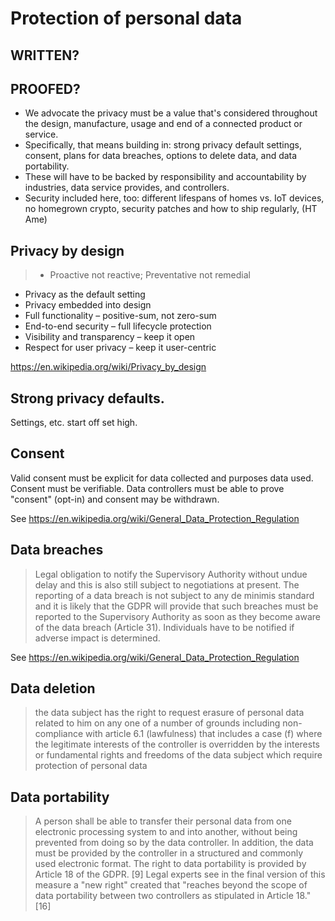 # Protection of personal data

## WRITTEN?
## PROOFED?

* We advocate the privacy must be a value that's considered throughout the design, manufacture, usage and end of a connected product or service. 
* Specifically, that means building in: strong privacy default settings, consent, plans for data breaches, options to delete data, and data portability.
* These will have to be backed by responsibility and accountability by industries, data service provides, and controllers. 
* Security included here, too: different lifespans of homes vs. IoT devices, no homegrown crypto, security patches and how to ship regularly, (HT Ame)

## Privacy by design

   > * Proactive not reactive; Preventative not remedial
* Privacy as the default setting
* Privacy embedded into design
* Full functionality – positive-sum, not zero-sum
* End-to-end security – full lifecycle protection
* Visibility and transparency – keep it open
* Respect for user privacy – keep it user-centric

https://en.wikipedia.org/wiki/Privacy_by_design

## Strong privacy defaults.

Settings, etc. start off set high. 

## Consent

Valid consent must be explicit for data collected and purposes data used. Consent must be verifiable. Data controllers must be able to prove "consent" (opt-in) and consent may be withdrawn.

See https://en.wikipedia.org/wiki/General_Data_Protection_Regulation

## Data breaches

> Legal obligation to notify the Supervisory Authority without undue delay and this is also still subject to negotiations at present. The reporting of a data breach is not subject to any de minimis standard and it is likely that the GDPR will provide that such breaches must be reported to the Supervisory Authority as soon as they become aware of the data breach (Article 31). Individuals have to be notified if adverse impact is determined.

See https://en.wikipedia.org/wiki/General_Data_Protection_Regulation

## Data deletion 

> the data subject has the right to request erasure of personal data related to him on any one of a number of grounds including non-compliance with article 6.1 (lawfulness) that includes a case (f) where the legitimate interests of the controller is overridden by the interests or fundamental rights and freedoms of the data subject which require protection of personal data

## Data portability

> A person shall be able to transfer their personal data from one electronic processing system to and into another, without being prevented from doing so by the data controller. In addition, the data must be provided by the controller in a structured and commonly used electronic format. The right to data portability is provided by Article 18 of the GDPR. [9] Legal experts see in the final version of this measure a "new right" created that "reaches beyond the scope of data portability between two controllers as stipulated in Article 18."[16]